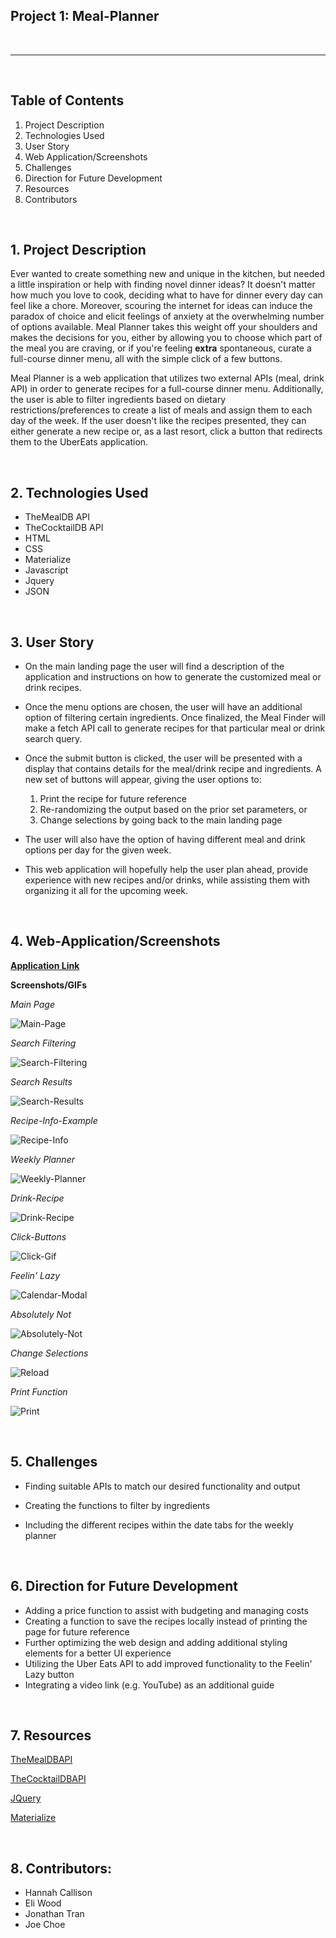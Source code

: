 ## Project 1: Meal-Planner

<p>&nbsp;</p>

---

<p>&nbsp;</p>

## **Table of Contents**

1. Project Description
2. Technologies Used
3. User Story
4. Web Application/Screenshots
5. Challenges
6. Direction for Future Development
7. Resources
8. Contributors

<p>&nbsp;</p>


## 1. **Project Description**

Ever wanted to create something new and unique in the kitchen, but needed a little inspiration or help with finding novel dinner ideas? It doesn't matter how much you love to cook, deciding what to have for dinner every day can feel like a chore. Moreover, scouring the internet for ideas can induce the paradox of choice and elicit feelings of anxiety at the overwhelming number of options available. Meal Planner takes this weight off your shoulders and makes the decisions for you, either by allowing you to choose which part of the meal you are craving, or if you're feeling **extra** spontaneous, curate a full-course dinner menu, all with the simple click of a few buttons.

Meal Planner is a web application that utilizes two external APIs (meal, drink API) in order to generate recipes for a full-course dinner menu. Additionally, the user is able to filter ingredients based on dietary restrictions/preferences to create a list of meals and assign them to each day of the week. If the user doesn't like the recipes presented, they can either generate a new recipe or, as a last resort, click a button that redirects them to the UberEats application.

<p>&nbsp;</p>

## 2. **Technologies Used**

* TheMealDB API
* TheCocktailDB API
* HTML
* CSS
* Materialize
* Javascript
* Jquery
* JSON
  
<p>&nbsp;</p>

## 3. **User Story**

- On the main landing page the user will find a description of the application and instructions on how to generate the customized meal or drink recipes. 

- Once the menu options are chosen, the user will have an additional option of filtering certain ingredients. Once finalized, the Meal Finder will make a fetch API call to generate recipes for that particular meal or drink search query.

- Once the submit button is clicked, the user will be presented with a display that contains details for the meal/drink recipe and ingredients. A new set of buttons will appear, giving the user options to: 
  1. Print the recipe for future reference
  2. Re-randomizing the output based on the prior set parameters, or
  3. Change selections by going back to the main landing page

- The user will also have the option of having different meal and drink options per day for the given week.

- This web application will hopefully help the user plan ahead, provide experience with new recipes and/or drinks, while assisting them with organizing it all for the upcoming week.

<p>&nbsp;</p>

## 4. **Web-Application/Screenshots**

**[Application Link](https://hannahcallison.github.io/project-1-official/)**

**Screenshots/GIFs**

_Main Page_

![Main-Page]()

_Search Filtering_

![Search-Filtering]()

_Search Results_

![Search-Results]()

_Recipe-Info-Example_

![Recipe-Info]()

_Weekly Planner_

![Weekly-Planner]()

_Drink-Recipe_

![Drink-Recipe]()

_Click-Buttons_

![Click-Gif]()

_Feelin' Lazy_

![Calendar-Modal]()

_Absolutely Not_

![Absolutely-Not]()

_Change Selections_

![Reload]()

_Print Function_

![Print]()

<p>&nbsp;</p>

## 5. **Challenges**

- Finding suitable APIs to match our desired functionality and output

- Creating the functions to filter by ingredients

- Including the different recipes within the date tabs for the weekly planner

<p>&nbsp;</p>

## 6. **Direction for Future Development**

- Adding a price function to assist with budgeting and managing costs
- Creating a function to save the recipes locally instead of printing the page for future reference
- Further optimizing the web design and adding additional styling elements for a better UI experience
- Utilizing the Uber Eats API to add improved functionality to the Feelin' Lazy button
- Integrating a video link (e.g. YouTube) as an additional guide

<p>&nbsp;</p>

## 7. **Resources**

[TheMealDBAPI](https://www.themealdb.com/api.php)

[TheCocktailDBAPI](https://www.thecocktaildb.com/api.php)

[JQuery](https://cdnjs.cloudflare.com/ajax/libs/jquery/3.6.0/jquery.min.js)

[Materialize](https://materializecss.com/)

<p>&nbsp;</p>

## 8. Contributors:

* Hannah Callison
* Eli Wood
* Jonathan Tran
* Joe Choe

